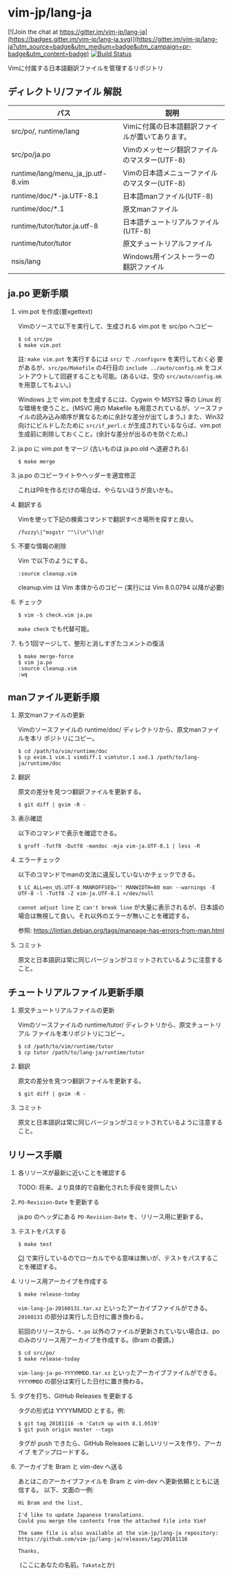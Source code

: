 # vim-jp/lang-ja

[![Join the chat at https://gitter.im/vim-jp/lang-ja](https://badges.gitter.im/vim-jp/lang-ja.svg)](https://gitter.im/vim-jp/lang-ja?utm_source=badge&utm_medium=badge&utm_campaign=pr-badge&utm_content=badge)
[![Build Status](https://travis-ci.org/vim-jp/lang-ja.svg?branch=master)](https://travis-ci.org/vim-jp/lang-ja)

Vimに付属する日本語翻訳ファイルを管理するリポジトリ

## ディレクトリ/ファイル 解説

パス                               |説明
-----------------------------------|-----
src/po/, runtime/lang              |Vimに付属の日本語翻訳ファイルが置いてあります。
src/po/ja.po                       |Vimのメッセージ翻訳ファイルのマスター(UTF-8)
runtime/lang/menu\_ja\_jp.utf-8.vim|Vimの日本語メニューファイルのマスター(UTF-8)
runtime/doc/\*-ja.UTF-8.1          |日本語manファイル(UTF-8)
runtime/doc/\*.1                   |原文manファイル
runtime/tutor/tutor.ja.utf-8       |日本語チュートリアルファイル(UTF-8)
runtime/tutor/tutor                |原文チュートリアルファイル
nsis/lang                          |Windows用インストーラーの翻訳ファイル

## ja.po 更新手順

1.  vim.pot を作成(要xgettext)

    Vimのソースで以下を実行して、生成される vim.pot を src/po へコピー

        $ cd src/po
        $ make vim.pot

    註: `make vim.pot` を実行するには `src/` で `./configure` を実行しておく必
    要があるが、`src/po/Makefile` の4行目の `include ../auto/config.mk` をコメ
    ントアウトして回避することも可能。(あるいは、空の `src/auto/config.mk` を用意してもよい。)

    Windows 上で vim.pot を生成するには、Cygwin や MSYS2 等の Linux 的な環境を使うこと。(MSVC 用の Makefile も用意されているが、ソースファイルの読み込み順序が異なるために余計な差分が出てしまう。)
    また、Win32 向けにビルドしたために `src/if_perl.c` が生成されているならば、vim.pot 生成前に削除しておくこと。(余計な差分が出るのを防ぐため。)

2.  ja.po に vim.pot をマージ (古いものは ja.po.old へ退避される)

        $ make merge

3.  ja.po のコピーライトやヘッダーを適宜修正

    これはPRを作るだけの場合は、やらないほうが良いかも。

4.  翻訳する

    Vimを使って下記の検索コマンドで翻訳すべき場所を探すと良い。

        /fuzzy\|^msgstr ""\(\n"\)\@!

5.  不要な情報の削除

    Vim で以下のようにする。

        :source cleanup.vim

    cleanup.vim は Vim 本体からのコピー (実行には Vim 8.0.0794 以降が必要)

6.  チェック

        $ vim -S check.vim ja.po

    `make check` でも代替可能。

7.  もう1回マージして、整形と消しすぎたコメントの復活

        $ make merge-force
        $ vim ja.po
        :source cleanup.vim
        :wq

## manファイル更新手順

1.  原文manファイルの更新

    Vimのソースファイルの runtime/doc/ ディレクトリから、原文manファイルを本リ
    ポジトリにコピー。

        $ cd /path/to/vim/runtime/doc
        $ cp evim.1 vim.1 vimdiff.1 vimtutor.1 xxd.1 /path/to/lang-ja/runtime/doc

2.  翻訳

    原文の差分を見つつ翻訳ファイルを更新する。

        $ git diff | gvim -R -

3.  表示確認

    以下のコマンドで表示を確認できる。

        $ groff -Tutf8 -Dutf8 -mandoc -mja vim-ja.UTF-8.1 | less -R

4.  エラーチェック

    以下のコマンドでmanの文法に違反していないかチェックできる。

        $ LC_ALL=en_US.UTF-8 MANROFFSEQ='' MANWIDTH=80 man --warnings -E UTF-8 -l -Tutf8 -Z vim-ja.UTF-8.1 >/dev/null

    `cannot adjust line` と `can't break line` が大量に表示されるが、日本語の場合は無視して良い。それ以外のエラーが無いことを確認する。

    参照: <https://lintian.debian.org/tags/manpage-has-errors-from-man.html>

5.  コミット

    原文と日本語訳は常に同じバージョンがコミットされているように注意すること。

## チュートリアルファイル更新手順

1.  原文チュートリアルファイルの更新

    Vimのソースファイルの runtime/tutor/ ディレクトリから、原文チュートリアル
    ファイルを本リポジトリにコピー。

        $ cd /path/to/vim/runtime/tutor
        $ cp tutor /path/to/lang-ja/runtime/tutor

2.  翻訳

    原文の差分を見つつ翻訳ファイルを更新する。

        $ git diff | gvim -R -

3.  コミット

    原文と日本語訳は常に同じバージョンがコミットされているように注意すること。

## リリース手順

1.  各リソースが最新に近いことを確認する

    TODO: 将来、より具体的で自動化された手段を提供したい

2.  `PO-Revision-Date` を更新する

    ja.po のヘッダにある `PO-Revision-Date` を、リリース用に更新する。

3.  テストをパスする

        $ make test

    [CI][#ci] で実行しているのでローカルでやる意味は無いが、テストをパスするこ
    とを確認する。

4.  リリース用アーカイブを作成する

        $ make release-today

    `vim-lang-ja-20160131.tar.xz` といったアーカイブファイルができる。
    `20160131` の部分は実行した日付に置き換わる。

    前回のリリースから、`*.po` 以外のファイルが更新されていない場合は、po
    のみのリリース用アーカイブを作成する。(Bram の要請。)

        $ cd src/po/
        $ make release-today

    `vim-lang-ja-po-YYYYMMDD.tar.xz` といったアーカイブファイルができる。
    `YYYYMMDD` の部分は実行した日付に置き換わる。

5.  タグを打ち、GitHub Releases を更新する

    タグの形式は YYYYMMDD とする。例:

        $ git tag 20181116 -m 'Catch up with 8.1.0519'
        $ git push origin master --tags

    タグが push できたら、GitHub Releases に新しいリリースを作り、アーカイブ
    をアップロードする。

6.  アーカイブを Bram と vim-dev へ送る

    あとはこのアーカイブファイルを Bram と vim-dev へ更新依頼とともに送信する。
    以下、文面の一例:

        Hi Bram and the list,

        I'd like to update Japanese translations.
        Could you merge the contents from the attached file into Vim?

        The same file is also available at the vim-jp/lang-ja repository:
        https://github.com/vim-jp/lang-ja/releases/tag/20181116

        Thanks,
        (ここにあなたの名前。`Takata`とか)


[#ci]:https://travis-ci.org/vim-jp/lang-ja
